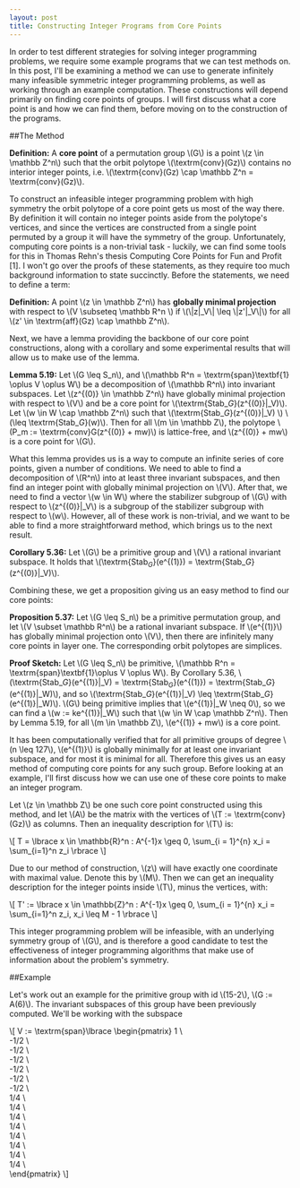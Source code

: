 ```yaml
---
layout: post
title: Constructing Integer Programs from Core Points
---
```


In order to test different strategies for solving integer programming problems, we require some example programs that we can test methods on. In this post, I'll be examining a method we can use to generate infinitely many infeasible symmetric integer programming problems, as well as working through an example computation. These constructions will depend primarily on finding core points of groups. I will first discuss what a core point is and how we can find them, before moving on to the construction of the programs.

##The Method

__Definition:__ A __core point__ of a permutation group \\(G\\) is a point \\(z \in \mathbb Z^n\\) such that the orbit polytope \\(\textrm{conv}(Gz)\\) contains no interior integer points, i.e. \\(\textrm{conv}(Gz) \cap \mathbb Z^n = \textrm{conv}(Gz)\\).

To construct an infeasible integer programming problem with high symmetry the orbit polytope of a core point gets us most of the way there. By definition it will contain no integer points aside from the polytope's vertices, and since the vertices are constructed from a single point permuted by a group it will have the symmetry of the group. Unfortunately, computing core points is a non-trivial task - luckily, we can find some tools for this in Thomas Rehn's thesis Computing Core Points for Fun and Profit [1]. I won't go over the proofs of these statements, as they require too much background information to state succinctly. Before the statements, we need to define a term:

__Definition:__ A point \\(z \in \mathbb Z^n\\) has __globally minimal projection__ with respect to \\(V \subseteq \mathbb R^n \\) if \\(\\|z\|_V\\| \leq \\|z'\|_V\\|\\) for all \\(z' \in \textrm{aff}(Gz) \cap \mathbb Z^n\\).

Next, we have a lemma providing the backbone of our core point constructions, along with a corollary and some experimental results that will allow us to make use of the lemma.

__Lemma 5.19:__ Let \\(G \leq S_n\\), and \\(\mathbb R^n = \textrm{span}\textbf{1} \oplus V \oplus W\\) be a decomposition of \\(\mathbb R^n\\) into invariant subspaces. Let \\(z^{(0)} \in \mathbb Z^n\\) have globally minimal projection with respect to \\(V\\) and be a core point for \\(\textrm{Stab$\_G$}(z^{(0)}\|_V)\\). Let \\(w \in W \cap \mathbb Z^n\\) such that \\(\textrm{Stab$\_G$}(z^{(0)}\|_V) \\) \\(\leq \textrm{Stab$\_G$}(w)\\). Then for all \\(m \in \mathbb Z\\), the polytope \\(P_m := \textrm{conv}G(z^{(0)} + mw)\\) is lattice-free, and \\(z^{(0)} + mw\\) is a core point for \\(G\\).

What this lemma provides us is a way to compute an infinite series of core points, given a number of conditions. We need to able to find a decomposition of \\(R^n\\) into at least three invariant subspaces, and then find an integer point with globally minimal projection on \\(V\\). After that, we need to find a vector \\(w \in W\\) where the stabilizer subgroup of \\(G\\) with respect to \\(z^{(0)}\|_V\\) is a subgroup of the stabilizer subgroup with respect to \\(w\\). However, all of these work is non-trivial, and we want to be able to find a more straightforward method, which brings us to the next result.

__Corollary 5.36:__ Let \\(G\\) be a primitive group and \\(V\\) a rational invariant subspace. It holds that \\(\textrm{Stab$_G$}(e^{(1)}) = \textrm{Stab$\_G$}(z^{(0)}\|_V)\\).

Combining these, we get a proposition giving us an easy method to find our core points:

__Proposition 5.37:__ Let \\(G \leq S_n\\) be a primitive permutation group, and let \\(V \subset \mathbb R^n\\) be a rational invariant subspace. If \\(e^{(1)}\\) has globally minimal projection onto \\(V\\), then there are infinitely many core points in layer one. The corresponding orbit polytopes are simplices.

__Proof Sketch:__ Let \\(G \leq S_n\\) be primitive, \\(\mathbb R^n = \textrm{span}\textbf{1}\oplus V \oplus W\\). By Corollary 5.36, \\(\textrm{Stab$\_G$}(e^{(1)}\|_V) = \textrm{Stab$_G$}(e^{(1)}) = \textrm{Stab$\_G$}(e^{(1)}\|_W)\\), and so \\(\textrm{Stab$\_G$}(e^{(1)}\|_V) \leq \textrm{Stab$\_G$}(e^{(1)}\|_W)\\). \\(G\\) being primitive implies that \\(e^{(1)}\|_W \neq 0\\), so we can find a \\(w := ke^{(1)}\|_W\\) such that \\(w \in W \cap \mathbb Z^n\\). Then by Lemma 5.19, for all \\(m \in \mathbb Z\\), \\(e^{(1)} + mw\\) is a core point.

It has been computationally verified that for all primitive groups of degree \\(n \leq 127\\), \\(e^{(1)}\\) is globally minimally for at least one invariant subspace, and for most it is minimal for all. Therefore this gives us an easy method of computing core points for any such group. Before looking at an example, I'll first discuss how we can use one of these core points to make an integer program.

Let \\(z \in \mathbb Z\\) be one such core point constructed using this method, and let \\(A\\) be the matrix with the vertices of \\(T := \textrm{conv}(Gz)\\) as columns. Then an inequality description for \\(T\\) is:

\\[ T = \lbrace x \in \mathbb{R}^n : A^{-1}x \geq 0, \sum_{i = 1}^{n} x_i = \sum_{i=1}^n z_i \rbrace \\]

Due to our method of construction, \\(z\\) will have exactly one coordinate with maximal value. Denote this by \\(M\\). Then we can get an inequality description for the integer points inside \\(T\\), minus the vertices, with:

\\[ T' := \lbrace x \in \mathbb{Z}^n : A^{-1}x \geq 0, \sum_{i = 1}^{n} x_i = \sum_{i=1}^n z_i, x_i \leq M - 1 \rbrace \\]

This integer programming problem will be infeasible, with an underlying symmetry group of \\(G\\), and is therefore a good candidate to test the effectiveness of integer programming algorithms that make use of information about the problem's symmetry.

##Example

Let's work out an example for the primitive group with id \\(15-2\\), \\(G := A(6)\\). The invariant subspaces of this group have been previously computed. We'll be working with the subspace

\\[
V := \textrm{span}\lbrace
\begin{pmatrix}
  1 \\\
  -1/2 \\\
  -1/2 \\\
  -1/2 \\\
  -1/2 \\\
  -1/2 \\\
  -1/2 \\\
  1/4 \\\
  1/4 \\\
  1/4 \\\
  1/4 \\\
  1/4 \\\
  1/4 \\\
  1/4 \\\
  1/4 \\\
\end{pmatrix}
\\]
